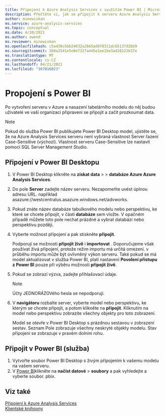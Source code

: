 ```yaml
---
title: Připojení k Azure Analysis Services s využitím Power BI | Microsoft Docs
description: Přečtěte si, jak se připojit k serveru Azure Analysis Services pomocí Power BI. Po připojení mohou uživatelé prozkoumat data modelu.
author: minewiskan
ms.service: azure-analysis-services
ms.topic: conceptual
ms.date: 4/20/2021
ms.author: owend
ms.reviewer: minewiskan
ms.openlocfilehash: c5a430c5bb24032a2665ad078311dcb5137d2bb9
ms.sourcegitcommit: 260a2541e5e0e7327a445e1ee1be3ad20122b37e
ms.translationtype: MT
ms.contentlocale: cs-CZ
ms.lasthandoff: 04/21/2021
ms.locfileid: "107816023"
---
```

# <a name="connect-with-power-bi"></a>Propojení s Power BI

Po vytvoření serveru v Azure a nasazení tabelárního modelu do něj budou uživatelé ve vaší organizaci připraveni se připojit a začít prozkoumat data. 

> [!NOTE]
> Pokud do služba Power BI publikujete Power BI Desktop model, ujistěte se, že na Azure Analysis Services serveru není vybraná vlastnost Server řazení Case-Sensitive (výchozí). Vlastnost serveru Case-Sensitive lze nastavit pomocí SQL Server Management Studio.
> 
> 
  
## <a name="connect-in-power-bi-desktop"></a>Připojení v Power BI Desktopu

1. V Power BI Desktop klikněte na **získat data**  >    >  **databáze Azure Azure Analysis Services**.

2. Do pole **Server** zadejte název serveru. Nezapomeňte uvést úplnou adresu URL. například asazure://westcentralus.asazure.windows.net/advworks.

3. Pokud znáte název databáze tabulkového modelu nebo perspektivu, ke které se chcete připojit, v části **databáze** sem vložte. V opačném případě můžete toto pole nechat prázdné a vybrat databázi nebo perspektivu později.

4. Vyberte možnost připojení a pak stiskněte **připojit**. 

    Podporují se možnosti **připojit živě** i **importovat** . Doporučujeme však používat živá připojení, protože režim importu má určitá omezení. v průběhu importu může být ovlivněný výkon serveru. Také pokud se má model aktualizovat v služba Power BI, platí nastavení **Povolení přístupu z Power BI** pouze při výběru možnosti **připojit živě**.

5. Pokud se zobrazí výzva, zadejte přihlašovací údaje. 

   > [!NOTE]
   > Účty JEDNORÁZOVého hesla se nepodporují. 

6. V **navigátoru** rozbalte server, vyberte model nebo perspektivu, ke kterým se chcete připojit, a potom klikněte na **připojit**. Kliknutím na model nebo perspektivu zobrazíte všechny objekty pro toto zobrazení.

    Model se otevře v Power BI Desktop s prázdnou sestavou v zobrazení sestav. Seznam Pole zobrazuje všechny neskryté objekty modelu. Stav připojení se zobrazuje v pravém dolním rohu.

## <a name="connect-in-power-bi-service"></a>Připojit v Power BI (služba)

1. Vytvořte soubor Power BI Desktop s živým připojením k vašemu modelu na vašem serveru.
2. V [Power BI](https://powerbi.microsoft.com)klikněte na **načíst datové**  >  **soubory** a pak vyhledejte a vyberte soubor. pbix.

## <a name="see-also"></a>Viz také
[Připojení k Azure Analysis Services](analysis-services-connect.md)   
[Klientské knihovny](/analysis-services/client-libraries?view=azure-analysis-services-current&preserve-view=true)
